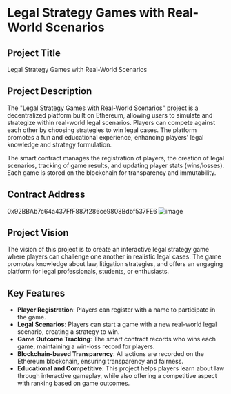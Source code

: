 # Legal Strategy Games with Real-World Scenarios

## Project Title
Legal Strategy Games with Real-World Scenarios

 ## Project Description
The "Legal Strategy Games with Real-World Scenarios" project is a decentralized platform built on Ethereum, allowing users to simulate and strategize within real-world legal scenarios. Players can compete against each other by choosing strategies to win legal cases. The platform promotes a fun and educational experience, enhancing players' legal knowledge and strategy formulation.

The smart contract manages the registration of players, the creation of legal scenarios, tracking of game results, and updating player stats (wins/losses). Each game is stored on the blockchain for transparency and immutability.

## Contract Address
0x92BBAb7c64a437FfF887f286ce9808Bdbf537FE6
![image](https://github.com/user-attachments/assets/3d60f7df-9a51-4e97-b633-a0f336eab0b4)


## Project Vision
The vision of this project is to create an interactive legal strategy game where players can challenge one another in realistic legal cases. The game promotes knowledge about law, litigation strategies, and offers an engaging platform for legal professionals, students, or enthusiasts.

## Key Features
- **Player Registration**: Players can register with a name to participate in the game.
- **Legal Scenarios**: Players can start a game with a new real-world legal scenario, creating a strategy to win.
- **Game Outcome Tracking**: The smart contract records who wins each game, maintaining a win-loss record for players.
- **Blockchain-based Transparency**: All actions are recorded on the Ethereum blockchain, ensuring transparency and fairness.
- **Educational and Competitive**: This project helps players learn about law through interactive gameplay, while also offering a competitive aspect with ranking based on game outcomes.
